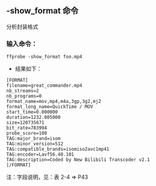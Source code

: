 ## -show_format 命令
分析封装格式
### 输入命令：
``ffprobe -show_format foo.mp4``
- 结果如下：
```shell
[FORMAT]
filename=great_commander.mp4
nb_streams=2
nb_programs=0
format_name=mov,mp4,m4a,3gp,3g2,mj2
format_long_name=QuickTime / MOV
start_time=0.000000
duration=1232.005000
size=120735671
bit_rate=783994
probe_score=100
TAG:major_brand=isom
TAG:minor_version=512
TAG:compatible_brands=isomiso2avc1mp41
TAG:encoder=Lavf56.40.101
TAG:description=Coded by New Bilibili Transcoder v2.1
[/FORMAT]
```

注：字段说明，见：表 2-4 => P43